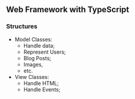 ## Web Framework with TypeScript

### Structures
- Model Classes:
  - Handle data;
  - Represent Users;
  - Blog Posts;
  - Images,
  - etc.
- View Classes:
  - Handle HTML;
  - Handle Events;
